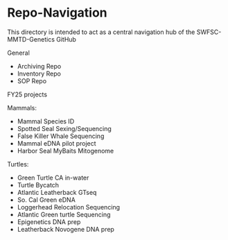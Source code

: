 # Repo-Navigation
This directory is intended to act as a central navigation hub of the SWFSC-MMTD-Genetics GitHub

General
  - Archiving Repo
  - Inventory Repo
  - SOP Repo

FY25 projects

Mammals: 
  - Mammal Species ID
  - Spotted Seal Sexing/Sequencing
  - False Killer Whale Sequencing
  - Mammal eDNA pilot project
  - Harbor Seal MyBaits Mitogenome


Turtles:
  - Green Turtle CA in-water
  - Turtle Bycatch
  - Atlantic Leatherback GTseq
  - So. Cal Green eDNA
  - Loggerhead Relocation Sequencing
  - Atlantic Green turtle Sequencing
  - Epigenetics DNA prep
  - Leatherback Novogene DNA prep
  
